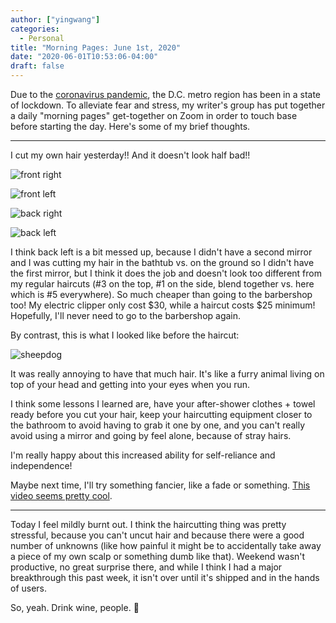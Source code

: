 ```yaml
---
author: ["yingwang"]
categories:
  - Personal
title: "Morning Pages: June 1st, 2020"
date: "2020-06-01T10:53:06-04:00"
draft: false
---
```


Due to the [coronavirus
pandemic](https://en.wikipedia.org/wiki/2019-20_coronavirus_pandemic), the D.C.
metro region has been in a state of lockdown. To alleviate fear and stress, my
writer's group has put together a daily "morning pages" get-together on Zoom in
order to touch base before starting the day. Here's some of my brief thoughts.

__________

I cut my own hair yesterday!! And it doesn't look half bad!!

![front right](/img/posts/2020/06/01/morning_pages_1.jpg)

![front left](/img/posts/2020/06/01/morning_pages_2.jpg)

![back right](/img/posts/2020/06/01/morning_pages_3.jpg)

![back left](/img/posts/2020/06/01/morning_pages_4.jpg)

I think back left is a bit messed up, because I didn't have a second mirror and
I was cutting my hair in the bathtub vs. on the ground so I didn't have the
first mirror, but I think it does the job and doesn't look too different from my
regular haircuts (#3 on the top, #1 on the side, blend together vs. here which
is #5 everywhere). So much cheaper than going to the barbershop too! My electric
clipper only cost $30, while a haircut costs $25 minimum! Hopefully, I'll never
need to go to the barbershop again.

By contrast, this is what I looked like before the haircut:

![sheepdog](/img/posts/2020/06/01/morning_pages_5.jpg)

It was really annoying to have that much hair. It's like a furry animal living
on top of your head and getting into your eyes when you run.

I think some lessons I learned are, have your after-shower clothes + towel ready
before you cut your hair, keep your haircutting equipment closer to the bathroom
to avoid having to grab it one by one, and you can't really avoid using a mirror
and going by feel alone, because of stray hairs.

I'm really happy about this increased ability for self-reliance and
independence!

Maybe next time, I'll try something fancier, like a fade or something. [This
video seems pretty cool](https://www.youtube.com/watch?v=aKbzbQQEylY).

__________

Today I feel mildly burnt out. I think the haircutting thing was pretty
stressful, because you can't uncut hair and because there were a good number of
unknowns (like how painful it might be to accidentally take away a piece of my
own scalp or something dumb like that). Weekend wasn't productive, no great
surprise there, and while I think I had a major breakthrough this past week, it
isn't over until it's shipped and in the hands of users.

So, yeah. Drink wine, people. :wine_glass:
